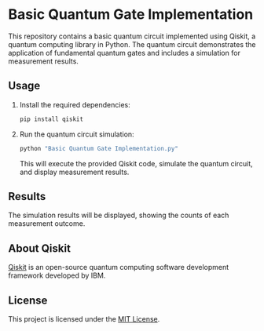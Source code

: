 # Basic Quantum Gate Implementation

This repository contains a basic quantum circuit implemented using Qiskit, a quantum computing library in Python. The quantum circuit demonstrates the application of fundamental quantum gates and includes a simulation for measurement results.

## Usage

1. Install the required dependencies:

    ```bash
    pip install qiskit
    ```

2. Run the quantum circuit simulation:

    ```bash
    python "Basic Quantum Gate Implementation.py"
    ```

    This will execute the provided Qiskit code, simulate the quantum circuit, and display measurement results.

## Results

The simulation results will be displayed, showing the counts of each measurement outcome.

## About Qiskit

[Qiskit](https://qiskit.org/) is an open-source quantum computing software development framework developed by IBM.

## License

This project is licensed under the [MIT License](LICENSE).

